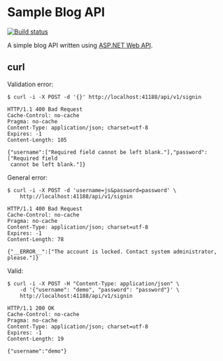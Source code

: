 # Sample Blog API

[![Build status](https://ci.appveyor.com/api/projects/status/d4f6ese1h399vlqd?svg=true)](https://ci.appveyor.com/project/akornatskyy/sample-blog-api-net)

A simple blog API written using [ASP.NET Web API](http://www.asp.net/web-api).

## curl

Validation error:

	$ curl -i -X POST -d '{}' http://localhost:41188/api/v1/signin

	HTTP/1.1 400 Bad Request
	Cache-Control: no-cache
	Pragma: no-cache
	Content-Type: application/json; charset=utf-8
	Expires: -1
	Content-Length: 105
	
	{"username":["Required field cannot be left blank."],"password":["Required field
	 cannot be left blank."]}

General error:

	$ curl -i -X POST -d 'username=js&password=password' \
		http://localhost:41188/api/v1/signin

	HTTP/1.1 400 Bad Request
	Cache-Control: no-cache
	Pragma: no-cache
	Content-Type: application/json; charset=utf-8
	Expires: -1
	Content-Length: 78

	{"__ERROR__":["The account is locked. Contact system administrator, please."]}

Valid:

	$ curl -i -X POST -H "Content-Type: application/json" \
		-d '{"username": "demo", "password": "password"}' \
		http://localhost:41188/api/v1/signin

	HTTP/1.1 200 OK
	Cache-Control: no-cache
	Pragma: no-cache
	Content-Type: application/json; charset=utf-8
	Expires: -1
	Content-Length: 19
	
	{"username":"demo"}
